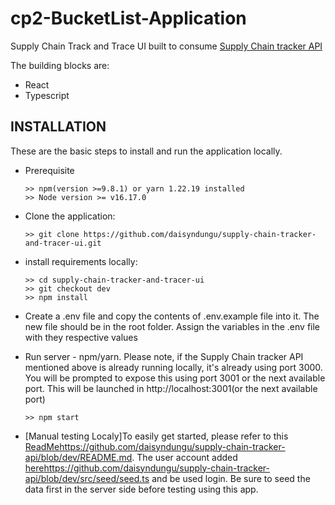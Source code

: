 
# cp2-BucketList-Application
Supply Chain Track and Trace UI built to consume [Supply Chain tracker API](https://github.com/daisyndungu/supply-chain-tracker-api/tree/dev)

The building blocks are:
  * React
  * Typescript

## INSTALLATION

These are the basic steps to install and run the application locally.

* Prerequisite

      >> npm(version >=9.8.1) or yarn 1.22.19 installed
      >> Node version >= v16.17.0

* Clone the application:

      >> git clone https://github.com/daisyndungu/supply-chain-tracker-and-tracer-ui.git

* install requirements locally:

      >> cd supply-chain-tracker-and-tracer-ui
      >> git checkout dev
      >> npm install

* Create a .env file and copy the contents of .env.example file into it. The new file should be in the root folder. Assign the variables in the .env file with they respective values
   
 * Run server - npm/yarn. Please note, if the Supply Chain tracker API mentioned above is already running locally, it's already using port 3000. You will be prompted to expose this using port 3001 or the next available port. This will be launched in http://localhost:3001(or the next available port)

       >> npm start
   
* [Manual testing Localy]To easily get started, please refer to this [ReadMe](https://github.com/daisyndungu/supply-chain-tracker-api/blob/dev/README.md)https://github.com/daisyndungu/supply-chain-tracker-api/blob/dev/README.md. The user account added [here](https://github.com/daisyndungu/supply-chain-tracker-api/blob/dev/src/seed/seed.ts)https://github.com/daisyndungu/supply-chain-tracker-api/blob/dev/src/seed/seed.ts and be used login. Be sure to seed the data first in the server side before testing using this app.
       
